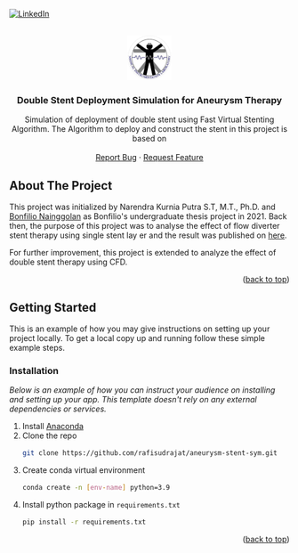 <a name="readme-top"></a>
[![LinkedIn][linkedin-shield]][linkedin-url]

<!-- PROJECT LOGO -->
<br />
<div align="center">
  <a href="https://medik.tf.itb.ac.id/profil/">
    <img src="images/lab-logo.png" alt="Logo" width="80" height="80">
  </a>

  <h3 align="center">Double Stent Deployment Simulation for Aneurysm Therapy</h3>

  <p align="center">
    Simulation of deployment of double stent using Fast Virtual Stenting Algorithm.
    The Algorithm to deploy and construct the stent in this project is based on 
    <br />
    <br />
    <a href="https://github.com/othneildrew/Best-README-Template/issues">Report Bug</a>
    ·
    <a href="https://github.com/othneildrew/Best-README-Template/issues">Request Feature</a>
  </p>
</div>


<!-- ABOUT THE PROJECT -->
## About The Project

This project was initialized by Narendra Kurnia Putra S.T, M.T., Ph.D. and <a href="https://www.linkedin.com/in/bonfilio-nainggolan-12508415a/">Bonfilio Nainggolan</a> as Bonfilio's undergraduate thesis project in 2021. Back then, the purpose of this project was to analyse the effect of flow diverter stent therapy using single stent lay  er and the result was published on <a href="https://ieeexplore.ieee.org/document/9624474">here</a>.

For further improvement, this project is extended to analyze the effect of double stent therapy using CFD.

<p align="right">(<a href="#readme-top">back to top</a>)</p>

<!-- GETTING STARTED -->
## Getting Started

This is an example of how you may give instructions on setting up your project locally.
To get a local copy up and running follow these simple example steps.


### Installation

_Below is an example of how you can instruct your audience on installing and setting up your app. This template doesn't rely on any external dependencies or services._

1. Install <a href="https://www.anaconda.com/">Anaconda</a> 
2. Clone the repo
   ```sh
   git clone https://github.com/rafisudrajat/aneurysm-stent-sym.git
   ```
3. Create conda virtual environment
   ```sh
   conda create -n [env-name] python=3.9
   ```
4. Install python package in `requirements.txt`
   ```sh
   pip install -r requirements.txt
   ```

<p align="right">(<a href="#readme-top">back to top</a>)</p>


[linkedin-shield]: https://img.shields.io/badge/-LinkedIn-black.svg?style=for-the-badge&logo=linkedin&colorB=555
[linkedin-url]: https://www.linkedin.com/in/muhammad-rafi-sudrajat/